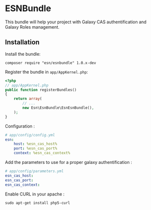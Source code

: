 ESNBundle
===================

This bundle will help your project with Galaxy CAS authentification and Galaxy Roles management.

Installation
------------

Install the bundle:

    composer require "esn/esnbundle" 1.0.x-dev

Register the bundle in `app/AppKernel.php`:

``` php
<?php
// app/AppKernel.php
public function registerBundles()
{
    return array(
        // ...
        new Esn\EsnBundle\EsnEsnBundle(),
    );
}
```

Configuration :

``` yaml
# app/config/config.yml
esn:
    host: %esn_cas_host%
    port: %esn_cas_port%
    context: %esn_cas_context%
```

Add the parameters to use for a proper galaxy authentification : 

``` yaml
# app/config/parameters.yml
esn_cas_host: 
esn_cas_port:
esn_cas_context: 
```

Enable CURL in your apache :

``` shell
sudo apt-get install php5-curl
```